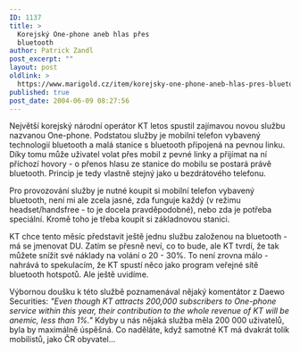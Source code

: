 ```yaml
---
ID: 1137
title: >
  Korejský One-phone aneb hlas přes
  bluetooth
author: Patrick Zandl
post_excerpt: ""
layout: post
oldlink: >
  https://www.marigold.cz/item/korejsky-one-phone-aneb-hlas-pres-bluetooth
published: true
post_date: 2004-06-09 08:27:56
---
```

<p>
Největší korejský národní operátor KT letos spustil zajímavou novou službu nazvanou One-phone. Podstatou služby je mobilní telefon vybavený technologií bluetooth a malá stanice s bluetooth připojená na pevnou linku. Díky tomu může uživatel volat přes mobil z pevné linky a přijímat na ní příchozí hovory - o přenos hlasu ze stanice do mobilu se postará právě bluetooth. Princip je tedy vlastně stejný jako u bezdrátového telefonu. </p>

<p>
Pro provozování služby je nutné koupit si mobilní telefon vybavený bluetooth, není mi ale zcela jasné, zda funguje každý (v režimu headset/handsfree - to je docela pravděpodobné), nebo zda je potřeba speciální. Kromě toho je třeba koupit si základnovou stanici. </p>

<p>
KT chce tento měsíc představit ještě jednu službu založenou na bluetooth - má se jmenovat DU. Zatím se přesně neví, co to bude, ale KT tvrdí, že tak můžete snížit své náklady na volání o 20 - 30%. To není zrovna málo - nahrává to spekulacím, že KT spustí něco jako program veřejné sítě bluetooth hotspotů. Ale ještě uvidíme. </p>

<p>
Výbornou doušku k této službě poznamenával nějaký komentátor z Daewo Securities: <i>"Even though KT attracts 200,000 subscribers to One-phone service within this year, their contribution to the whole revenue of KT will be anemic, less than 1%."</i> Kdyby u nás nějaká služba měla 200 000 uživatelů, byla by maximálně úspěšná. Co naděláte, když samotné KT má dvakrát tolik mobilistů, jako ČR obyvatel...
</p>
